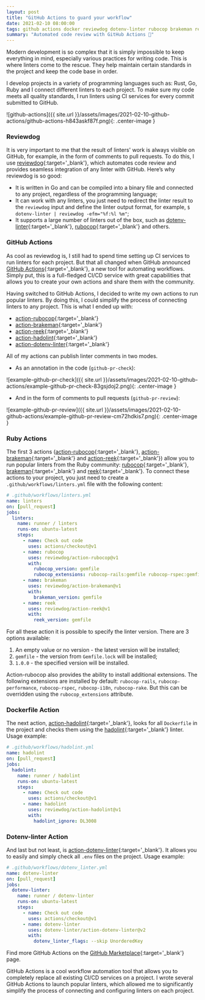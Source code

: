 ```yaml
---
layout: post
title: "GitHub Actions to guard your workflow"
date: 2021-02-10 08:00:00
tags: github actions docker reviewdog dotenv-linter rubocop brakeman reek hadolint ruby go rust dockerfile
summary: "Automated code review with GitHub Actions 🐶"
---
```


Modern development is so complex that it is simply impossible to keep everything in mind, especially various practices for writing code. This is where linters come to the rescue. They help maintain certain standards in the project and keep the code base in order.

I develop projects in a variety of programming languages such as: Rust, Go, Ruby and I connect different linters to each project. To make sure my code meets all quality standards, I run linters using CI services for every commit submitted to GitHub.

![github-actions]({{ site.url }}/assets/images/2021-02-10-github-actions/github-actions-h843askf87f.png){: .center-image }

### Reviewdog

It is very important to me that the result of linters' work is always visible on GitHub, for example, in the form of comments to pull requests. To do this, I use [reviewdog](https://github.com/reviewdog/reviewdog){:target='_blank'}, which automates code review and provides seamless integration of any linter with GitHub. Here’s why reviewdog is so good:

* It is written in Go and can be compiled into a binary file and connected to any project, regardless of the programming language;
* It can work with any linters, you just need to redirect the linter result to the `reviewdog` input and define the linter output format, for example, `$ dotenv-linter | reviewdog -efm="%f:%l %m"`;
* It supports a large number of linters out of the box, such as [dotenv-linter](https://github.com/dotenv-linter/dotenv-linter){:target='_blank'}, [rubocop](https://github.com/rubocop-hq/rubocop){:target='_blank'} and others.

### GitHub Actions

As cool as reviewdog is, I still had to spend time setting up CI services to run linters for each project. But that all changed when GitHub announced [GitHub Actions](https://github.com/features/actions){:target='_blank'}, a new tool for automating workflows. Simply put, this is a full-fledged CI/CD service with great capabilities that allows you to create your own actions and share them with the community.

Having switched to GitHub Actions, I decided to write my own actions to run popular linters. By doing this, I could simplify the process of connecting linters to any project. This is what I ended up with:
* [action-rubocop](https://github.com/reviewdog/action-rubocop){:target='_blank'}
* [action-brakeman](https://github.com/reviewdog/action-brakeman){:target='_blank'}
* [action-reek](https://github.com/reviewdog/action-reek){:target='_blank'}
* [action-hadolint](https://github.com/reviewdog/action-hadolint){:target='_blank'}
* [action-dotenv-linter](https://github.com/dotenv-linter/action-dotenv-linter){:target='_blank'}

All of my actions can publish linter comments in two modes.

* As an annotation in the code (`github-pr-check`):

![example-github-pr-check]({{ site.url }}/assets/images/2021-02-10-github-actions/example-github-pr-check-83gsjdoj2.png){: .center-image }

* And in the form of comments to pull requests (`github-pr-review`):

![example-github-pr-review]({{ site.url }}/assets/images/2021-02-10-github-actions/example-github-pr-review-cm72hdkis7.png){: .center-image }

### Ruby Actions

The first 3 actions ([action-rubocop](https://github.com/reviewdog/action-rubocop){:target='_blank'}, [action-brakeman](https://github.com/reviewdog/action-brakeman){:target='_blank'} and [action-reek](https://github.com/reviewdog/action-reek){:target='_blank'}) allow you to run popular linters from the Ruby community: [rubocop](https://github.com/rubocop-hq/rubocop){:target='_blank'}, [brakeman](https://github.com/presidentbeef/brakeman){:target='_blank'} and [reek](https://github.com/troessner/reek){:target='_blank'}. To connect these actions to your project, you just need to create a `.github/workflows/linters.yml` file with the following content:

```yaml
# .github/workflows/linters.yml
name: linters
on: [pull_request]
jobs:
  linters:
    name: runner / linters
    runs-on: ubuntu-latest
    steps:
      - name: Check out code
        uses: actions/checkout@v1
      - name: rubocop
        uses: reviewdog/action-rubocop@v1
        with:
          rubocop_version: gemfile
          rubocop_extensions: rubocop-rails:gemfile rubocop-rspec:gemfile
      - name: brakeman
        uses: reviewdog/action-brakeman@v1
        with:
          brakeman_version: gemfile
      - name: reek
        uses: reviewdog/action-reek@v1
        with:
          reek_version: gemfile
```

For all these action it is possible to specify the linter version. There are 3 options available:

1. An empty value or no version - the latest version will be installed;
2. `gemfile` - the version from `Gemfile.lock` will be installed;
3. `1.0.0` - the specified version will be installed.

Action-rubocop also provides the ability to install additional extensions. The following extensions are installed by default: `rubocop-rails`, `rubocop-performance`, `rubocop-rspec`, `rubocop-i18n`, `rubocop-rake`. But this can be overridden using the `rubocop_extensions` attribute.

### Dockerfile Action

The next action, [action-hadolint](https://github.com/reviewdog/action-hadolint){:target='_blank'}, looks for all `Dockerfile` in the project and checks them using the [hadolint](https://github.com/hadolint/hadolint){:target='_blank'} linter. Usage example:

```yaml
# .github/workflows/hadolint.yml
name: hadolint
on: [pull_request]
jobs:
  hadolint:
    name: runner / hadolint
    runs-on: ubuntu-latest
    steps:
      - name: Check out code
        uses: actions/checkout@v1
      - name: hadolint
        uses: reviewdog/action-hadolint@v1
        with:
          hadolint_ignore: DL3008
```

### Dotenv-linter Action

And last but not least, is [action-dotenv-linter](https://github.com/dotenv-linter/action-dotenv-linter){:target='_blank'}. It allows you to easily and simply check all `.env` files on the project. Usage example:

```yaml
# .github/workflows/dotenv_linter.yml
name: dotenv-linter
on: [pull_request]
jobs:
  dotenv-linter:
    name: runner / dotenv-linter
    runs-on: ubuntu-latest
    steps:
      - name: Check out code
        uses: actions/checkout@v1
      - name: dotenv-linter
        uses: dotenv-linter/action-dotenv-linter@v2
        with:
          dotenv_linter_flags: --skip UnorderedKey
```

Find more GitHub Actions on the [GitHub Marketplace](https://github.com/marketplace?type=actions&query=reviewdog){:target='_blank'} page.

GitHub Actions is a cool workflow automation tool that allows you to completely replace all existing CI/CD services on a project. I wrote several GitHub Actions to launch popular linters, which allowed me to significantly simplify the process of connecting and configuring linters on each project.
